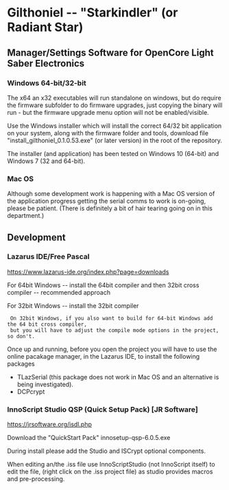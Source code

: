 # Gilthoniel -- "Starkindler" (or Radiant Star)

## Manager/Settings Software for OpenCore Light Saber Electronics

### Windows 64-bit/32-bit
The x64 an x32 executables will run standalone on windows, but do require the firmware subfolder
to do firmware upgrades, just copying the binary will run - but the firmware upgrade menu option
will not be enabled/visible.

Use the Windows installer which will install the correct 64/32 bit application on your system, along
with the firmware folder and tools, download file "install_gilthoniel_0.1.0.53.exe" (or later version) 
in the root of the repository.

The installer (and application) has been tested on Windows 10 (64-bit) and Windows 7 (32 and 64-bit).

### Mac OS
Although some development work is happening with a Mac OS version of the application 
progress getting the serial comms to work is on-going, please be patient. (There is definitely 
a bit of hair tearing going on in this department.)

## Development

### Lazarus IDE/Free Pascal
  https://www.lazarus-ide.org/index.php?page=downloads
  
  For 64bit Windows
  -- install the 64bit compiler and then 32bit cross compiler -- recommended approach
  
  For 32bit Windows
  -- install the 32bit compiler
  
     On 32bit Windows, if you also want to build for 64-bit Windows add the 64 bit cross compiler,
     but you will have to adjust the compile mode options in the project, so don't.

Once up and running, before you open the project you will have to use the online pacakage manager, 
in the Lazarus IDE, to install the following packages

* TLazSerial (this package does not work in Mac OS and an alternative is being investigated).
* DCPcrypt


### InnoScript Studio QSP (Quick Setup Pack) [JR Software]
  https://jrsoftware.org/isdl.php
  
  Download the "QuickStart Pack" innosetup-qsp-6.0.5.exe
  
  During install please add the Studio and ISCrypt optional components.
  
  When editing an/the .iss file use InnoScriptStudio (not InnoScript itself) to edit
  the file, (right click on the .iss project file) as studio provides macros and pre-processing.
